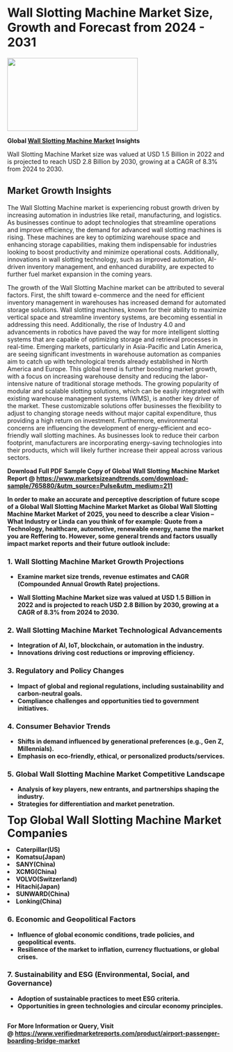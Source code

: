 <H1>Wall Slotting Machine Market Size, Growth and Forecast from 2024 - 2031</H1><img class="aligncenter size-medium wp-image-584254" src="https://thirdeyenews.in/wp-content/uploads/2024/09/Global-Market-Research-300x168.jpeg" alt="" width="300" height="168" /><p><strong>Global&nbsp;<a href="https://www.marketsizeandtrends.com/download-sample/765880/&amp;utm_source=Pulse&amp;utm_medium=211">Wall Slotting Machine Market</a> Insights</strong></p><p>Wall Slotting Machine Market size was valued at USD 1.5 Billion in 2022 and is projected to reach USD 2.8 Billion by 2030, growing at a CAGR of 8.3% from 2024 to 2030.</p><p><h2>Market Growth Insights</h2> <p>The Wall Slotting Machine market is experiencing robust growth driven by increasing automation in industries like retail, manufacturing, and logistics. As businesses continue to adopt technologies that streamline operations and improve efficiency, the demand for advanced wall slotting machines is rising. These machines are key to optimizing warehouse space and enhancing storage capabilities, making them indispensable for industries looking to boost productivity and minimize operational costs. Additionally, innovations in wall slotting technology, such as improved automation, AI-driven inventory management, and enhanced durability, are expected to further fuel market expansion in the coming years.</p> <p><strong></strong></p> <p>The growth of the Wall Slotting Machine market can be attributed to several factors. First, the shift toward e-commerce and the need for efficient inventory management in warehouses has increased demand for automated storage solutions. Wall slotting machines, known for their ability to maximize vertical space and streamline inventory systems, are becoming essential in addressing this need. Additionally, the rise of Industry 4.0 and advancements in robotics have paved the way for more intelligent slotting systems that are capable of optimizing storage and retrieval processes in real-time. Emerging markets, particularly in Asia-Pacific and Latin America, are seeing significant investments in warehouse automation as companies aim to catch up with technological trends already established in North America and Europe. This global trend is further boosting market growth, with a focus on increasing warehouse density and reducing the labor-intensive nature of traditional storage methods. The growing popularity of modular and scalable slotting solutions, which can be easily integrated with existing warehouse management systems (WMS), is another key driver of the market. These customizable solutions offer businesses the flexibility to adjust to changing storage needs without major capital expenditure, thus providing a high return on investment. Furthermore, environmental concerns are influencing the development of energy-efficient and eco-friendly wall slotting machines. As businesses look to reduce their carbon footprint, manufacturers are incorporating energy-saving technologies into their products, which will likely further increase their appeal across various sectors.</p> <p><strong></p><p><span class=""><strong>Download Full PDF Sample Copy of Global Wall Slotting Machine Market Report</strong> @ <a href="https://www.marketsizeandtrends.com/download-sample/765880/&amp;utm_source=Pulse&amp;utm_medium=211" target="_blank">https://www.marketsizeandtrends.com/download-sample/765880/&amp;utm_source=Pulse&amp;utm_medium=211</a></span></p><p>In order to make an accurate and perceptive description of future scope of a Global&nbsp;Wall Slotting Machine Market Market as Global&nbsp;Wall Slotting Machine Market Market of 2025, you need to describe a clear Vision &ndash; What Industry or Linda can you think of for example: Quote from a Technology, healthcare, automotive, renewable energy, name the market you are Reffering to. However, some general trends and factors usually impact market reports and their future outlook include:</p><h3>1.&nbsp;<strong>Wall Slotting Machine Market Growth Projections</strong></h3><ul><li>Examine market size trends, revenue estimates and CAGR (Compounded Annual Growth Rate) projections.</li><li><p>Wall Slotting Machine Market size was valued at USD 1.5 Billion in 2022 and is projected to reach USD 2.8 Billion by 2030, growing at a CAGR of 8.3% from 2024 to 2030.</p></li></ul><h3>2.&nbsp;<strong>Wall Slotting Machine Market Technological Advancements</strong></h3><ul><li>Integration of AI, IoT, blockchain, or automation in the industry.</li><li>Innovations driving cost reductions or improving efficiency.</li></ul><h3>3.&nbsp;<strong>Regulatory and Policy Changes</strong></h3><ul><li>Impact of global and regional regulations, including sustainability and carbon-neutral goals.</li><li>Compliance challenges and opportunities tied to government initiatives.</li></ul><h3>4.&nbsp;<strong>Consumer Behavior Trends</strong></h3><ul><li>Shifts in demand influenced by generational preferences (e.g., Gen Z, Millennials).</li><li>Emphasis on eco-friendly, ethical, or personalized products/services.</li></ul><h3>5.&nbsp;<strong>Global Wall Slotting Machine Market Competitive Landscape</strong></h3><ul><li>Analysis of key players, new entrants, and partnerships shaping the industry.</li><li>Strategies for differentiation and market penetration.</li></ul><p data-pm-slice="1 1 []"><span style="color: inherit; font-family: inherit; font-size: 25px;">Top Global Wall Slotting Machine Market Companies</span></p><div class="" data-test-id=""><p><li>Caterpillar(US)</li><li> Komatsu(Japan)</li><li> SANY(China)</li><li> XCMG(China)</li><li> VOLVO(Switzerland)</li><li> Hitachi(Japan)</li><li> SUNWARD(China)</li><li> Lonking(China)</li></p></div><h3>6.&nbsp;<strong>Economic and Geopolitical Factors</strong></h3><ul><li>Influence of global economic conditions, trade policies, and geopolitical events.</li><li>Resilience of the market to inflation, currency fluctuations, or global crises.</li></ul><h3>7.&nbsp;<strong>Sustainability and ESG (Environmental, Social, and Governance)</strong></h3><ul><li>Adoption of sustainable practices to meet ESG criteria.</li><li>Opportunities in green technologies and circular economy principles.</li></ul><h2><strong style="font-size: 14px;">For More Information or Query, Visit @&nbsp;</strong><a style="background-color: #ffffff; font-size: 14px;" href="https://www.marketsizeandtrends.com/report/wall-slotting-machine-market/" target="_blank">https://www.verifiedmarketreports.com/product/airport-passenger-boarding-bridge-market</a></h2>
